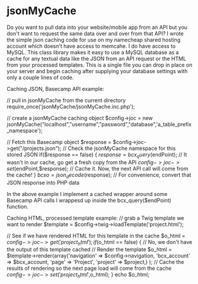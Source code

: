 jsonMyCache
===========

Do you want to pull data into your website/mobile app from an API but you don't want to request the same data over and over from that API?  I wrote the simple json caching code for use on my namecheap shared hosting account which doesn't have access to memcahe.  I do have access to MySQL.  This class library makes it easy to use a MySQL database as a cache for any textual data like the JSON from an API request or the HTML from your processed templates.  This is a single file you can drop in place on your server and begin caching after supplying your database settings with only a couple lines of code.

Caching JSON, Basecamp API example:

// pull in jsonMyCache from the current directory
require_once('jsonMyCache/jsonMyCache.inc.php');

// create a jsonMyCache caching object
$config->joc = new jsonMyCache("localhost","username","password","database",'a_table_prefix_namespace'); 

// Fetch this Basecamp object
$response = $config->joc->get("/projects.json"); // Check the jsonMyCache namespace for this stored JSON
if($response == false)
{
    $response = bcx_query($endPoint); // It wasn't in our cache, go get a fresh copy from the API
    $config->joc->set($endPoint,$response); // Cache it.  Now, the next API call will come from the cache!
}
$bcxo = json_decode($response); // For convenience, convert that JSON response into PHP data


In the above example I implement a cached wrapper around some Basecamp API calls I wrappesd up inside the bcx_query($endPoint) function.

Caching HTML, processed template example:
// grab a Twig template we want to render
$template = $config->twig->loadTemplate('project.html');

// See if we have rendered HTML for this template in the cache
$o_html = $config->joc->get('project_html');
if($o_html == false)    {
      // No, we don't have the output of this template cached
      // Render the template
      $o_html = $template->render(array('navigation' => $config->navigation,
                                'bcx_account' => $bcx_account,
                                'page' => 'Project',
                                'project' => $project,)
                                );
      // Cache the results of rendering so the next page load will come from the cache
      $config->joc->set('project_html',$o_html);
}
echo  $o_html;

